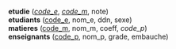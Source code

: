 **etudie** (<ins>_code_e_</ins>, <ins>_code_m_</ins>, note)  
**etudiants** (<ins>code_e</ins>, nom_e, ddn, sexe)  
**matieres** (<ins>code_m</ins>, nom_m, coeff, _code_p_)  
**enseignants** (<ins>code_p</ins>, nom_p, grade, embauche)
